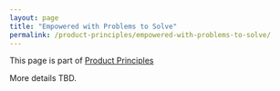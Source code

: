 ```yaml
---
layout: page
title: "Empowered with Problems to Solve"
permalink: /product-principles/empowered-with-problems-to-solve/
---
```


This page is part of [Product Principles](/product-principles/)

More details TBD.